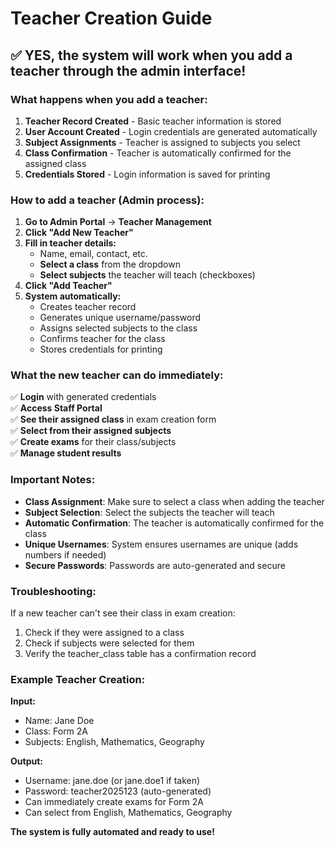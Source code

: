 # Teacher Creation Guide

## ✅ **YES, the system will work when you add a teacher through the admin interface!**

### **What happens when you add a teacher:**

1. **Teacher Record Created** - Basic teacher information is stored
2. **User Account Created** - Login credentials are generated automatically
3. **Subject Assignments** - Teacher is assigned to subjects you select
4. **Class Confirmation** - Teacher is automatically confirmed for the assigned class
5. **Credentials Stored** - Login information is saved for printing

### **How to add a teacher (Admin process):**

1. **Go to Admin Portal** → **Teacher Management**
2. **Click "Add New Teacher"**
3. **Fill in teacher details:**
   - Name, email, contact, etc.
   - **Select a class** from the dropdown
   - **Select subjects** the teacher will teach (checkboxes)
4. **Click "Add Teacher"**
5. **System automatically:**
   - Creates teacher record
   - Generates unique username/password
   - Assigns selected subjects to the class
   - Confirms teacher for the class
   - Stores credentials for printing

### **What the new teacher can do immediately:**

✅ **Login** with generated credentials  
✅ **Access Staff Portal**  
✅ **See their assigned class** in exam creation form  
✅ **Select from their assigned subjects**  
✅ **Create exams** for their class/subjects  
✅ **Manage student results**  

### **Important Notes:**

- **Class Assignment**: Make sure to select a class when adding the teacher
- **Subject Selection**: Select the subjects the teacher will teach
- **Automatic Confirmation**: The teacher is automatically confirmed for the class
- **Unique Usernames**: System ensures usernames are unique (adds numbers if needed)
- **Secure Passwords**: Passwords are auto-generated and secure

### **Troubleshooting:**

If a new teacher can't see their class in exam creation:
1. Check if they were assigned to a class
2. Check if subjects were selected for them
3. Verify the teacher_class table has a confirmation record

### **Example Teacher Creation:**

**Input:**
- Name: Jane Doe
- Class: Form 2A
- Subjects: English, Mathematics, Geography

**Output:**
- Username: jane.doe (or jane.doe1 if taken)
- Password: teacher2025123 (auto-generated)
- Can immediately create exams for Form 2A
- Can select from English, Mathematics, Geography

**The system is fully automated and ready to use!**
